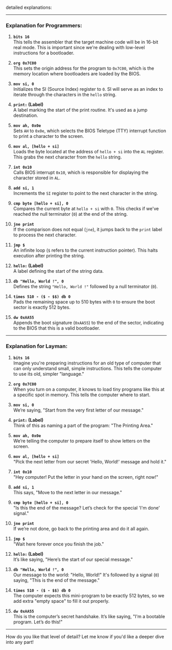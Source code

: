  detailed explanations:

---

### Explanation for Programmers:

1. **`bits 16`**  
   This tells the assembler that the target machine code will be in 16-bit real mode. This is important since we're dealing with low-level instructions for a bootloader.

2. **`org 0x7C00`**  
   This sets the origin address for the program to `0x7C00`, which is the memory location where bootloaders are loaded by the BIOS.

3. **`mov si, 0`**  
   Initializes the SI (Source Index) register to `0`. SI will serve as an index to iterate through the characters in the `hello` string.

4. **`print:` (Label)**  
   A label marking the start of the print routine. It's used as a jump destination.

5. **`mov ah, 0x0e`**  
   Sets `AH` to `0x0e`, which selects the BIOS Teletype (TTY) interrupt function to print a character to the screen.

6. **`mov al, [hello + si]`**  
   Loads the byte located at the address of `hello + si` into the `AL` register. This grabs the next character from the `hello` string.

7. **`int 0x10`**  
   Calls BIOS interrupt `0x10`, which is responsible for displaying the character stored in `AL`.

8. **`add si, 1`**  
   Increments the `SI` register to point to the next character in the string.

9. **`cmp byte [hello + si], 0`**  
   Compares the current byte at `hello + si` with `0`. This checks if we've reached the null terminator (`0`) at the end of the string.

10. **`jne print`**  
    If the comparison does not equal (`jne`), it jumps back to the `print` label to process the next character.

11. **`jmp $`**  
    An infinite loop (`$` refers to the current instruction pointer). This halts execution after printing the string.

12. **`hello:` (Label)**  
    A label defining the start of the string data.

13. **`db "Hello, World !", 0`**  
    Defines the string `"Hello, World !"` followed by a null terminator (`0`).

14. **`times 510 - ($ - $$) db 0`**  
    Pads the remaining space up to 510 bytes with `0` to ensure the boot sector is exactly 512 bytes.

15. **`dw 0xAA55`**  
    Appends the boot signature (`0xAA55`) to the end of the sector, indicating to the BIOS that this is a valid bootloader.

---

### Explanation for Layman:

1. **`bits 16`**  
   Imagine you're preparing instructions for an old type of computer that can only understand small, simple instructions. This tells the computer to use its old, simpler "language."

2. **`org 0x7C00`**  
   When you turn on a computer, it knows to load tiny programs like this at a specific spot in memory. This tells the computer where to start.

3. **`mov si, 0`**  
   We’re saying, "Start from the very first letter of our message."

4. **`print:` (Label)**  
   Think of this as naming a part of the program: "The Printing Area."

5. **`mov ah, 0x0e`**  
   We’re telling the computer to prepare itself to show letters on the screen.

6. **`mov al, [hello + si]`**  
   "Pick the next letter from our secret 'Hello, World!' message and hold it."

7. **`int 0x10`**  
   "Hey computer! Put the letter in your hand on the screen, right now!"

8. **`add si, 1`**  
   This says, "Move to the next letter in our message."

9. **`cmp byte [hello + si], 0`**  
   "Is this the end of the message? Let’s check for the special 'I'm done' signal."

10. **`jne print`**  
    If we’re not done, go back to the printing area and do it all again.

11. **`jmp $`**  
    "Wait here forever once you finish the job."

12. **`hello:` (Label)**  
    It’s like saying, "Here’s the start of our special message."

13. **`db "Hello, World !", 0`**  
    Our message to the world: "Hello, World!" It's followed by a signal (`0`) saying, "This is the end of the message."

14. **`times 510 - ($ - $$) db 0`**  
    The computer expects this mini-program to be exactly 512 bytes, so we add extra "empty space" to fill it out properly.

15. **`dw 0xAA55`**  
    This is the computer’s secret handshake. It’s like saying, "I'm a bootable program. Let’s do this!"

---

How do you like that level of detail? Let me know if you'd like a deeper dive into any part!
